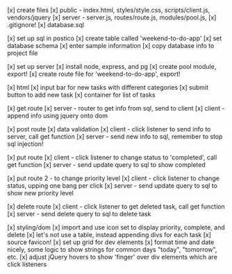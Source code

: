 [x] create files
  [x] public - index.html, styles/style.css, scripts/client.js, vendors/jquery
  [x] server - server.js, routes/route.js, modules/pool.js, 
  [x] .gitignore!
  [x] database.sql
  
[x] set up sql in postico
  [x] create table called 'weekend-to-do-app'
  [x] set database schema
  [x] enter sample information
  [x] copy database info to project file

[x] set up server
  [x] install node, express, and pg
  [x] create pool module, export!
  [x] create route file for 'weekend-to-do-app', export!

[x] html
  [x] input bar for new tasks with different categories
  [x] submit button to add new task
  [x] container for list of tasks

[x] get route
  [x] server - router to get info from sql, send to client
  [x] client - append info using jquery onto dom

[x] post route
  [x] data validation
  [x] client - click listener to send info to server, call get function
  [x] server - send new info to sql, remember to stop sql injection!

[x] put route
  [x] client - click listener to change status to 'completed', call get function
  [x] server - send update query to sql to show completed

[x] put route 2 - to change priority level
  [x] client - click listener to change status, upping one bang per click
  [x] server - send update query to sql to show new priority level

[x] delete route
  [x] client - click listener to get deleted task, call get function
  [x] server - send delete query to sql to delete task

[x] styling/dom
  [x] import and use icon set to display priority, complete, and delete
  [x] let's not use a table, instead appending divs for each task
  [x] source favicon!
  [x] set up grid for dev elements
  [x] format time and date nicely, some logic to show strings for common days "today", "tomorrow", etc.
  [x] adjust jQuery hovers to show 'finger' over div elements which are click listeners

